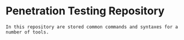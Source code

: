 # Penetration Testing Repository

```
In this repository are stored common commands and syntaxes for a number of tools.
```
 
